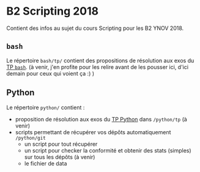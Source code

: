 # B2 Scripting 2018

Contient des infos au sujet du cours Scripting pour les B2 YNOV 2018.

## `bash`

Le répertoire `bash/tp/` contient des propositions de résolution aux exos du [TP `bash`](https://gist.github.com/It4lik/db4e7cdf2d6fbc959f3e3511b3feaf21). (à venir, j'en profite pour les relire avant de les pousser ici, d'ici demain pour ceux qui voient ça :) )

## Python

Le répertoire `python/` contient :
* proposition de résolution aux exos du [TP Python](https://gist.github.com/It4lik/7ead62275e5059eb5e7da30117c251f5) dans `/python/tp` (à venir)
* scripts permettant de récupérer vos dépôts automatiquement `/python/git`
  * un script pour tout récupérer
  * un script pour checker la conformité et obtenir des stats (simples) sur tous les dépôts (à venir)
  * le fichier de data
